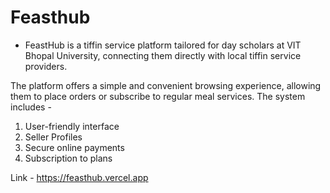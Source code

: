 # Feasthub
 - FeastHub is a tiffin service platform tailored for day scholars at VIT Bhopal University, connecting them directly with local tiffin service providers.

The platform offers a simple and convenient browsing experience, allowing them to place orders or subscribe to regular meal services.
The system includes - 
1. User-friendly interface
2. Seller Profiles
3. Secure online payments
4. Subscription to plans

Link - https://feasthub.vercel.app
